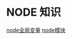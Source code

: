 # NODE 知识
[node全局变量](https://github.com/liuyongshun/vue/blob/master/logistics/summary/node.md)
[node模块](https://github.com/liuyongshun/vue/blob/master/logistics/summary/node-module.md)

